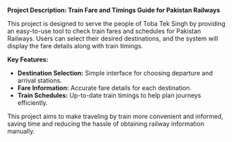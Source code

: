 **Project Description: Train Fare and Timings Guide for Pakistan Railways**  

This project is designed to serve the people of Toba Tek Singh by providing an easy-to-use tool to check train fares and schedules for Pakistan Railways. Users can select their desired destinations, and the system will display the fare details along with train timings.  

**Key Features:**  
- **Destination Selection:** Simple interface for choosing departure and arrival stations.  
- **Fare Information:** Accurate fare details for each destination.  
- **Train Schedules:** Up-to-date train timings to help plan journeys efficiently.  

This project aims to make traveling by train more convenient and informed, saving time and reducing the hassle of obtaining railway information manually.
